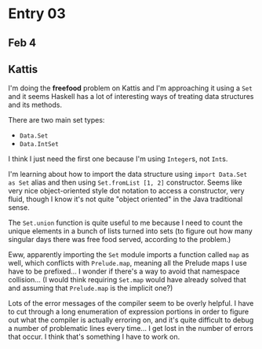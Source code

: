 # Entry 03

## Feb 4

## Kattis

I'm doing the **freefood** problem on Kattis and I'm approaching it using a `Set` and it seems Haskell has a lot of interesting ways of treating data structures and its methods.

There are two main set types:

- `Data.Set`
- `Data.IntSet`

I think I just need the first one because I'm using `Integer`s, not `Int`s.

I'm learning about how to import the data structure using `import Data.Set as Set` alias and then using `Set.fromList [1, 2]` constructor. Seems like very nice object-oriented style dot notation to access a constructor, very fluid, though I know it's not quite "object oriented" in the Java traditional sense.

The `Set.union` function is quite useful to me because I need to count the unique elements in a bunch of lists turned into sets (to figure out how many singular days there was free food served, according to the problem.)

Eww, apparently importing the `Set` module imports a function called `map` as well, which conflicts with `Prelude.map`, meaning all the Prelude maps I use have to be prefixed... I wonder if there's a way to avoid that namespace collision... (I would think requiring `Set.map` would have already solved that and assuming that `Prelude.map` is the implicit one?)

Lots of the error messages of the compiler seem to be overly helpful. I have to cut through a long enumeration of expression portions in order to figure out what the compiler is actually erroring on, and it's quite difficult to debug a number of problematic lines every time... I get lost in the number of errors that occur. I think that's something I have to work on.
